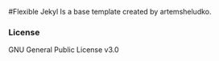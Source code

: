 #Flexible Jekyl Is a base template created by artemsheludko.

### License

GNU General Public License v3.0

